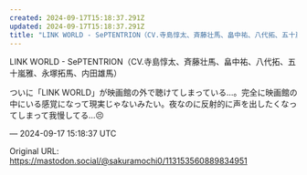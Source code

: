 ```yaml
---
created: 2024-09-17T15:18:37.291Z
updated: 2024-09-17T15:18:37.291Z
title: "LINK WORLD - SePTENTRION（CV.寺島惇太、斉藤壮馬、畠中祐、八代拓、五十嵐雅、永塚拓馬、内田雄馬）ついに「LINK WORLD」が映画館[...]"
---
```


<p>LINK WORLD - SePTENTRION（CV.寺島惇太、斉藤壮馬、畠中祐、八代拓、五十嵐雅、永塚拓馬、内田雄馬）</p><p>ついに「LINK WORLD」が映画館の外で聴けてしまっている…。完全に映画館の中にいる感覚になって現実じゃないみたい。夜なのに反射的に声を出したくなってしまって我慢してる…😣</p>

&mdash; 2024-09-17 15:18:37 UTC

Original URL: https://mastodon.social/@sakuramochi0/113153560889834951
